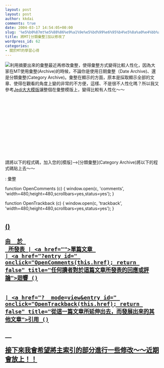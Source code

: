 ```yaml
---
layout: post
layout: post
author: kkdai
comments: true
date: 2004-03-17 14:54:05+00:00
slug: '%e5%b0%87mt%e5%88%86%e9%a1%9e%e5%bd%99%e6%95%b4%e5%8a%a0%e4%bb%a5%e4%bf%ae%e6%94%b9%e4%ba%86'
title: 將MT[分類彙整]加以修改了
wordpress_id: 62
categories:
- 關於MT的學習心得
---
```


![利用摘要出來的彙整](http://www.evanlin.com/blog/archives/0317/0317-1.jpg)最近再修改彙整，使得彙整方式變得比較人性化，因為大家在MT使用彙整(Archive)的時候，不論你是使用日期彙整（Date
Archive)、還是分類彙整(Category Archive)。彙整在顯示的方面，原本是採取顯示全部的文章、使得在觀看的角度上變的非常的不方便，這樣、不是很不人性化嗎？所以我又參考[Jedi大大模版](http://jedi.z6i.org/blog/)讓整個在彙整模版上，變得比較有人性化～～ 


　




　




　




　




　




　
<!-- more -->


請將以下的程式碼，加入您的[模版]-->[分類彙整](Category
Archive)將以下的程式碼貼上去～～








<meta http-equiv="Content-Type" content="text/html; charset=" />

:  彙整

<link rel="stylesheet" href="styles-site.css" type="text/css" />
<link rel="alternate" type="application/rss+xml" title="RSS" href="index.rdf" />


function OpenComments (c) {
    window.open(c,
                    'comments',
                    'width=480,height=480,scrollbars=yes,status=yes');
}

function OpenTrackback (c) {
    window.open(c,
                    'trackback',
                    'width=480,height=480,scrollbars=yes,status=yes');
}











# <a href="" accesskey="1">
<!--  -->



















<h2 class="date" title="以下的文章都是在  那一天所發表的">








<a id="entry">


### 

<a href="">
()

<a href="#entry" title="閱讀文章的詳細內容">







	由  於 
	 所發表 | <a href="">單篇文章 
	| <a href="?entry_id=" onclick="OpenComments(this.href); return false" title="任何讀者對於這篇文章所發表的回應或評論">迴響 ()
	
	
	| <a href="?__mode=view&entry_id=" onclick="OpenTrackback(this.href); return false" title="從這一篇文章所延伸出去，而發展出來的其他文章">引用 ()
	






















　




接下來我會希望將主索引的部分進行一些修改～～近期會放上！！

